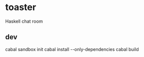 toaster
=======

Haskell chat room 

dev
---
cabal sandbox init
cabal install --only-dependencies
cabal build
